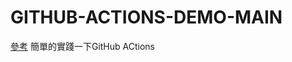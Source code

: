 # GITHUB-ACTIONS-DEMO-MAIN

[參考](http://www.ruanyifeng.com/blog/2019/09/getting-started-with-github-actions.html)
簡單的實踐一下GitHub ACtions